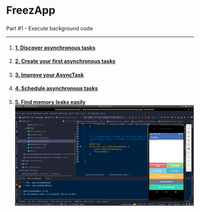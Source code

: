 # FreezApp

###   
Part #1 - Execute background code

----------

1.  #### [1. Discover asynchronous tasks](https://openclassrooms.com/en/courses/4788266-integrate-remote-data-into-your-app/4788273-discover-asynchronous-tasks)
    
2.  #### [2. Create your first asynchronous tasks](https://openclassrooms.com/en/courses/4788266-integrate-remote-data-into-your-app/5292981-create-your-first-asynchronous-tasks)
    
3.  #### [3. Improve your AsyncTask](https://openclassrooms.com/en/courses/4788266-integrate-remote-data-into-your-app/5293856-improve-your-asynctask)
    
4.  #### [4. Schedule asynchronous tasks](https://openclassrooms.com/en/courses/4788266-integrate-remote-data-into-your-app/5293861-schedule-asynchronous-tasks)
    
5.  #### [5. Find memory leaks easily](https://openclassrooms.com/en/courses/4788266-integrate-remote-data-into-your-app/5293881-find-memory-leaks-easily)![enter image description here](https://raw.githubusercontent.com/mutwakilmo/FreezApp/be760697251913a9f9483350c6adb3e6c034fe63/Screenshot%20from%202020-02-18%2020-26-43.png)
